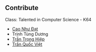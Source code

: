 
## Contribute
Class: Talented in Computer Science - K64
+ [Cao Như Đạt](https://github.com/datcn1212)
+ Trịnh Tùng Dương
+ [Trần Trọng Hiệp](https://github.com/lquochieu)
+ [Trần Quốc Việt](https://github.com/viettran0801)
